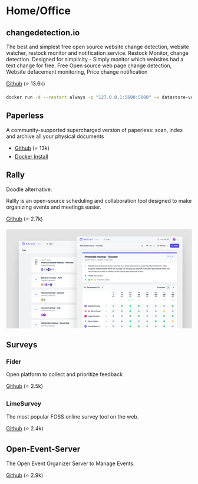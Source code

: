Home/Office
===========

## changedetection.io

The best and simplest free open source website change detection, website watcher, restock monitor and notification service. Restock Monitor, change detection. Designed for simplicity - Simply monitor which websites had a text change for free. Free Open source web page change detection, Website defacement monitoring, Price change notification

[Github](https://github.com/dgtlmoon/changedetection.io) (⭐ 13.6k)

```sh
docker run -d --restart always -p "127.0.0.1:5600:5000" -v datastore-volume:/datastore --name changedetection.io dgtlmoon/changedetection.io
```

## Paperless

A community-supported supercharged version of paperless: scan, index and archive all your physical documents

- [Github](https://github.com/paperless-ngx/paperless-ngx) (⭐ 13k)
- [Docker Install](https://docs.paperless-ngx.com/setup/#docker_script)


## Rally

Doodle alternative.

Rallly is an open-source scheduling and collaboration tool designed to make organizing events and meetings easier.

[Github](https://github.com/lukevella/rallly) (⭐ 2.7k)

![rally](rally.png)


## Surveys

### Fider

Open platform to collect and prioritize feedback

[Github](https://github.com/getfider/fider) (⭐ 2.5k)


### LimeSurvey

The most popular FOSS online survey tool on the web.

[Github](https://github.com/LimeSurvey/LimeSurvey) (⭐ 2.4k)



## Open-Event-Server

The Open Event Organizer Server to Manage Events.

[Github](https://github.com/fossasia/open-event-server) (⭐ 2.9k)
